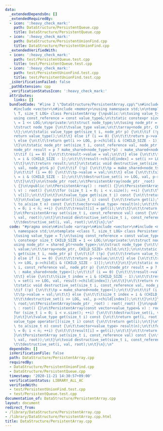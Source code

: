 ```yaml
---
data:
  _extendedDependsOn: []
  _extendedRequiredBy:
  - icon: ':heavy_check_mark:'
    path: DataStructure/PersistentQueue.cpp
    title: DataStructure/PersistentQueue.cpp
  - icon: ':heavy_check_mark:'
    path: DataStructure/PersistentUnionFind.cpp
    title: DataStructure/PersistentUnionFind.cpp
  _extendedVerifiedWith:
  - icon: ':heavy_check_mark:'
    path: test/PersistentQueue.test.cpp
    title: test/PersistentQueue.test.cpp
  - icon: ':heavy_check_mark:'
    path: test/PersistentUnionFind.test.cpp
    title: test/PersistentUnionFind.test.cpp
  _isVerificationFailed: false
  _pathExtension: cpp
  _verificationStatusIcon: ':heavy_check_mark:'
  attributes:
    links: []
  bundledCode: "#line 2 \"DataStructure/PersistentArray.cpp\"\n#include <array>\n\
    #include <vector>\n#include <memory>\nusing namespace std;\n\ntemplate <class\
    \ T, size_t LOG> class PersistentArray {\npublic:\n\tusing value_type = T;\n\t\
    using const_reference = const value_type&;\n\tstatic constexpr size_t CHILD_SIZE\
    \ = 1 << LOG;\n\nprivate:\n\tstruct node_type;\n\tusing node_ptr = shared_ptr<node_type>;\n\
    \tstruct node_type {\n\t\tvalue_type value;\n\t\tarray<node_ptr, CHILD_SIZE> child;\n\
    \t};\n\n\tstatic value_type get(size_t i, node_ptr p) {\n\t\tif (!p) {\n\t\t\t\
    return value_type();\n\t\t} else if (i == 0) {\n\t\t\treturn p->value;\n\t\t}\
    \ else {\n\t\t\treturn get(i >> LOG, p->child[i & (CHILD_SIZE - 1)]);\n\t\t}\n\
    \t}\n\tstatic node_ptr set(size_t i, const_reference val, node_ptr p) {\n\t\t\
    node_ptr result = p ? make_shared<node_type>(*p) : make_shared<node_type>();\n\
    \t\tif (i == 0) {\n\t\t\tresult->value = val;\n\t\t} else {\n\t\t\tsize_t index\
    \ = i & (CHILD_SIZE - 1);\n\t\t\tresult->child[index] = set(i >> LOG, val, result->child[index]);\n\
    \t\t}\n\t\treturn result;\n\t}\n\tstatic void destructive_set(size_t i, const_reference\
    \ val, node_ptr& p) {\n\t\tif (!p) {\n\t\t\tp = make_shared<node_type>();\n\t\t\
    }\n\t\tif (i == 0) {\n\t\t\tp->value = val;\n\t\t} else {\n\t\t\tsize_t index\
    \ = i & (CHILD_SIZE - 1);\n\t\t\tdestructive_set(i >> LOG, val, p->child[index]);\n\
    \t\t}\n\t}\n\n\tnode_ptr root;\n\tPersistentArray(node_ptr _root) : root(_root)\
    \ {}\n\npublic:\n\tPersistentArray() : root() {}\n\tPersistentArray(const vector<value_type>&\
    \ v) : root() {\n\t\tfor (size_t i = 0; i < v.size(); ++i) {\n\t\t\tdestructive_set(i,\
    \ v[i]);\n\t\t}\n\t}\n\tvalue_type get(size_t i) const {\n\t\treturn get(i, root);\n\
    \t}\n\tvalue_type operator[](size_t i) const {\n\t\treturn get(i);\n\t}\n\tvector<value_type>\
    \ to_a(size_t n) const {\n\t\tvector<value_type> result(n);\n\t\tfor (size_t i\
    \ = 0; i < n; ++i) {\n\t\t\tresult[i] = get(i);\n\t\t}\n\t\treturn result;\n\t\
    }\n\tPersistentArray set(size_t i, const_reference val) const {\n\t\treturn PersistentArray(set(i,\
    \ val, root));\n\t}\n\tvoid destructive_set(size_t i, const_reference val) {\n\
    \t\tdestructive_set(i, val, root);\n\t}\n};\n"
  code: "#pragma once\n#include <array>\n#include <vector>\n#include <memory>\nusing\
    \ namespace std;\n\ntemplate <class T, size_t LOG> class PersistentArray {\npublic:\n\
    \tusing value_type = T;\n\tusing const_reference = const value_type&;\n\tstatic\
    \ constexpr size_t CHILD_SIZE = 1 << LOG;\n\nprivate:\n\tstruct node_type;\n\t\
    using node_ptr = shared_ptr<node_type>;\n\tstruct node_type {\n\t\tvalue_type\
    \ value;\n\t\tarray<node_ptr, CHILD_SIZE> child;\n\t};\n\n\tstatic value_type\
    \ get(size_t i, node_ptr p) {\n\t\tif (!p) {\n\t\t\treturn value_type();\n\t\t\
    } else if (i == 0) {\n\t\t\treturn p->value;\n\t\t} else {\n\t\t\treturn get(i\
    \ >> LOG, p->child[i & (CHILD_SIZE - 1)]);\n\t\t}\n\t}\n\tstatic node_ptr set(size_t\
    \ i, const_reference val, node_ptr p) {\n\t\tnode_ptr result = p ? make_shared<node_type>(*p)\
    \ : make_shared<node_type>();\n\t\tif (i == 0) {\n\t\t\tresult->value = val;\n\
    \t\t} else {\n\t\t\tsize_t index = i & (CHILD_SIZE - 1);\n\t\t\tresult->child[index]\
    \ = set(i >> LOG, val, result->child[index]);\n\t\t}\n\t\treturn result;\n\t}\n\
    \tstatic void destructive_set(size_t i, const_reference val, node_ptr& p) {\n\t\
    \tif (!p) {\n\t\t\tp = make_shared<node_type>();\n\t\t}\n\t\tif (i == 0) {\n\t\
    \t\tp->value = val;\n\t\t} else {\n\t\t\tsize_t index = i & (CHILD_SIZE - 1);\n\
    \t\t\tdestructive_set(i >> LOG, val, p->child[index]);\n\t\t}\n\t}\n\n\tnode_ptr\
    \ root;\n\tPersistentArray(node_ptr _root) : root(_root) {}\n\npublic:\n\tPersistentArray()\
    \ : root() {}\n\tPersistentArray(const vector<value_type>& v) : root() {\n\t\t\
    for (size_t i = 0; i < v.size(); ++i) {\n\t\t\tdestructive_set(i, v[i]);\n\t\t\
    }\n\t}\n\tvalue_type get(size_t i) const {\n\t\treturn get(i, root);\n\t}\n\t\
    value_type operator[](size_t i) const {\n\t\treturn get(i);\n\t}\n\tvector<value_type>\
    \ to_a(size_t n) const {\n\t\tvector<value_type> result(n);\n\t\tfor (size_t i\
    \ = 0; i < n; ++i) {\n\t\t\tresult[i] = get(i);\n\t\t}\n\t\treturn result;\n\t\
    }\n\tPersistentArray set(size_t i, const_reference val) const {\n\t\treturn PersistentArray(set(i,\
    \ val, root));\n\t}\n\tvoid destructive_set(size_t i, const_reference val) {\n\
    \t\tdestructive_set(i, val, root);\n\t}\n};\n"
  dependsOn: []
  isVerificationFile: false
  path: DataStructure/PersistentArray.cpp
  requiredBy:
  - DataStructure/PersistentUnionFind.cpp
  - DataStructure/PersistentQueue.cpp
  timestamp: '2020-11-21 14:30:57+09:00'
  verificationStatus: LIBRARY_ALL_AC
  verifiedWith:
  - test/PersistentUnionFind.test.cpp
  - test/PersistentQueue.test.cpp
documentation_of: DataStructure/PersistentArray.cpp
layout: document
redirect_from:
- /library/DataStructure/PersistentArray.cpp
- /library/DataStructure/PersistentArray.cpp.html
title: DataStructure/PersistentArray.cpp
---
```

